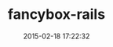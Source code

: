 ---
layout: post
title:  "fancybox-rails"
repo:   "hecticjeff/fancybox-rails"
date:   2015-02-18 17:22:32
gemurl: https://github.com/hecticjeff/fancybox-rails
---